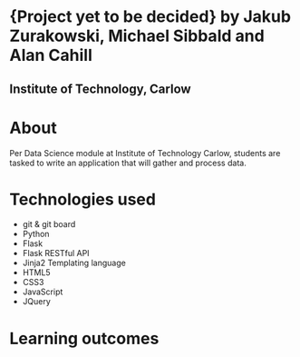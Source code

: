 # {Project yet to be decided} by Jakub Zurakowski, Michael Sibbald and Alan Cahill #
## Institute of Technology, Carlow ##

# About #
Per Data Science module at Institute of Technology Carlow, students are tasked to write an application that will gather and process data.

# Technologies used #
- git & git board
- Python
- Flask
- Flask RESTful API
- Jinja2 Templating language
- HTML5
- CSS3
- JavaScript
- JQuery

# Learning outcomes #
